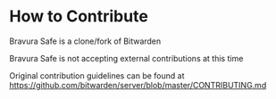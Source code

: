 # How to Contribute
Bravura Safe is a clone/fork of Bitwarden

Bravura Safe is not accepting external contributions at this time

Original contribution guidelines can be found at https://github.com/bitwarden/server/blob/master/CONTRIBUTING.md
